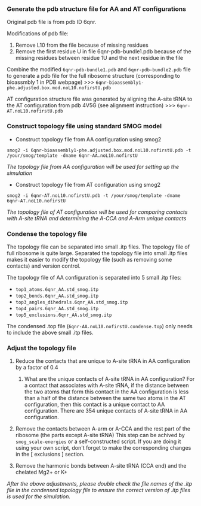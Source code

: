 ### Generate the pdb structure file for AA and AT configurations

Original pdb file is from pdb ID 6qnr. 

Modifications of pdb file: 
  1. Remove L10 from the file because of missing residues 
  2. Remove the first residue U in file 6qnr-pdb-bundle1.pdb because of the missing residues between residue 1U and the next residue in the file 

Combine the modified `6qnr-pdb-bundle1.pdb` and `6qnr-pdb-bundle2.pdb` file to generate a pdb file for the full ribosome structure (corresponding to bioassmbly 1 in PDB webpage) >>> 	`6qnr-bioassembly1-phe.adjusted.box.mod.noL10.nofirstU.pdb`

AT configuration structure file was generated by aligning the A-site tRNA to the AT configuration from pdb 4V5G (see alignment instruction)  >>> `6qnr-AT.noL10.nofirstU.pdb`

### Construct topology file using standard SMOG model
    
- Construct topology file from AA configuration using smog2
``` 
smog2 -i 6qnr-bioassembly1-phe.adjusted.box.mod.noL10.nofirstU.pdb -t /your/smog/template -dname 6qnr-AA.noL10.nofirstU
```
*The topology file from AA configuration will be used for setting up the simulation*

- Construct topology file from AT configuration using smog2
```
smog2 -i 6qnr-AT.noL10.nofirstU.pdb -t /your/smog/template -dname 6qnr-AT.noL10.nofirstU
```
*The topology file of AT configuration will be used for comparing contacts with A-site tRNA and determining the A-CCA and A-Arm unique contacts*

### Condense the topology file

The topology file can be separated into small .itp files. The topology file of full ribosome is quite large. Separated the topology file into small .itp files makes it easier to modify the topology file (such as removing some contacts) and version control.

The topology file of AA configuration is separated into 5 small .itp files:
- `top1_atoms.6qnr_AA.std_smog.itp`
- `top2_bonds.6qnr_AA.std_smog.itp`
- `top3_angles_dihedrals.6qnr_AA.std_smog.itp`
- `top4_pairs.6qnr_AA.std_smog.itp`
- `top5_exclusions.6qnr_AA.std_smog.itp`

The condensed .top file (`6qnr-AA.noL10.nofirstU.condense.top`) only needs to include the above small .itp files. 

### Adjust the topology file

1. Reduce the contacts that are unique to A-site tRNA in AA configuration by a factor of 0.4
    1. What are the unique contacts of A-site tRNA in AA configuration?
        For a contact that associates with A-site tRNA, if the distance between the two atoms that form this contact in the AA configuration is less than a half of the distance between the same two atoms in the AT configuration, then this contact is a unique contact to AA configuration. There are 354 unique contacts of A-site tRNA in AA configuration.
        
2. Remove the contacts between A-arm or A-CCA and the rest part of the ribosome (the parts except A-site tRNA)
This step can be achived by `smog_scale-energies` or a self-constructed script. If you are doing it using your own script, don't forget to make the corresponding changes in the [ exclusions ] section.

3. Remove the harmonic bonds between A-site tRNA (CCA end) and the chelated Mg2+ or K+

*After the above adjustments, please double check the file names of the .itp file in the condensed topology file to ensure the correct version of .itp files is used for the simulation.*
